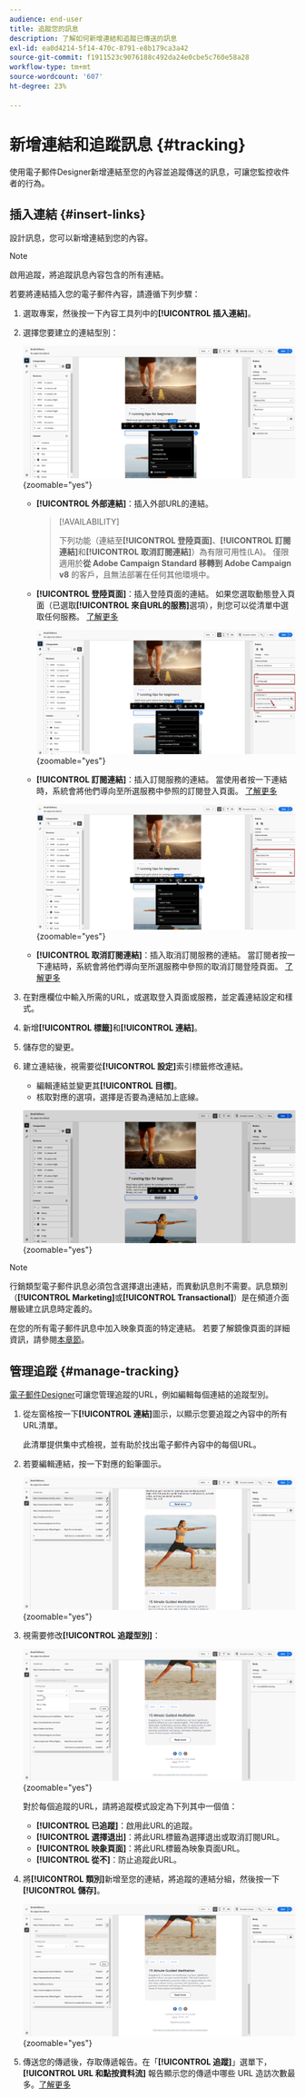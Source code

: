 ```yaml
---
audience: end-user
title: 追蹤您的訊息
description: 了解如何新增連結和追蹤已傳送的訊息
exl-id: ea0d4214-5f14-470c-8791-e8b179ca3a42
source-git-commit: f1911523c9076188c492da24e0cbe5c760e58a28
workflow-type: tm+mt
source-wordcount: '607'
ht-degree: 23%

---
```


# 新增連結和追蹤訊息 {#tracking}

使用電子郵件Designer新增連結至您的內容並追蹤傳送的訊息，可讓您監控收件者的行為。

## 插入連結 {#insert-links}

設計訊息，您可以新增連結到您的內容。

>[!NOTE]
>
>啟用追蹤，將追蹤訊息內容包含的所有連結。

若要將連結插入您的電子郵件內容，請遵循下列步驟：

1. 選取專案，然後按一下內容工具列中的&#x200B;**[!UICONTROL 插入連結]**。

1. 選擇您要建立的連結型別：

   ![熒幕擷圖顯示在郵件追蹤工具中插入連結的介面](assets/message-tracking-insert-link.png){zoomable="yes"}

   * **[!UICONTROL 外部連結]**：插入外部URL的連結。

     >[!AVAILABILITY]
     >
     >下列功能（連結至&#x200B;**[!UICONTROL 登陸頁面]**、**[!UICONTROL 訂閱連結]**&#x200B;和&#x200B;**[!UICONTROL 取消訂閱連結]**）為有限可用性(LA)。 僅限適用於&#x200B;**從 Adobe Campaign Standard 移轉到 Adobe Campaign v8** 的客戶，且無法部署在任何其他環境中。

   * **[!UICONTROL 登陸頁面]**：插入登陸頁面的連結。 如果您選取動態登入頁面（已選取&#x200B;**[!UICONTROL 來自URL的服務]**&#x200B;選項），則您可以從清單中選取任何服務。 [了解更多](../landing-pages/create-lp.md#define-actions-on-form-submission)

     ![熒幕擷圖顯示連結至電子郵件設計工具登入頁面的介面](assets/email-link-to-landing-page.png){zoomable="yes"}

   * **[!UICONTROL 訂閱連結]**：插入訂閱服務的連結。 當使用者按一下連結時，系統會將他們導向至所選服務中參照的訂閱登入頁面。 [了解更多](../audience/manage-services.md#create-service)

     ![熒幕擷圖顯示在服務工具中建立預設訂閱連結的介面](assets/service-create-default-lp-link.png){zoomable="yes"}

   * **[!UICONTROL 取消訂閱連結]**：插入取消訂閱服務的連結。 當訂閱者按一下連結時，系統會將他們導向至所選服務中參照的取消訂閱登陸頁面。 [了解更多](../audience/manage-services.md#create-service)

   <!--* **[!UICONTROL Mirror page]**: Add a link to display the email content in a web browser. [Learn more]-->

1. 在對應欄位中輸入所需的URL，或選取登入頁面或服務，並定義連結設定和樣式。

1. 新增&#x200B;**[!UICONTROL 標籤]**&#x200B;和&#x200B;**[!UICONTROL 連結]**。

1. 儲存您的變更。

1. 建立連結後，視需要從&#x200B;**[!UICONTROL 設定]**&#x200B;索引標籤修改連結。

   * 編輯連結並變更其&#x200B;**[!UICONTROL 目標]**。
   * 核取對應的選項，選擇是否要為連結加上底線。

   ![熒幕擷圖顯示修改訊息追蹤工具中連結屬性的設定介面](assets/message-tracking-link-settings.png){zoomable="yes"}

>[!NOTE]
>
>行銷類型電子郵件訊息必須包含選擇退出連結，而異動訊息則不需要。訊息類別（**[!UICONTROL Marketing]**&#x200B;或&#x200B;**[!UICONTROL Transactional]**）是在頻道介面層級建立訊息時定義的。

在您的所有電子郵件訊息中加入映象頁面的特定連結。 若要了解鏡像頁面的詳細資訊，請參閱[本章節](mirror-page.md)。

## 管理追蹤 {#manage-tracking}

[電子郵件Designer](create-email-content.md)可讓您管理追蹤的URL，例如編輯每個連結的追蹤型別。

1. 從左窗格按一下&#x200B;**[!UICONTROL 連結]**&#x200B;圖示，以顯示您要追蹤之內容中的所有URL清單。

   此清單提供集中式檢視，並有助於找出電子郵件內容中的每個URL。

1. 若要編輯連結，按一下對應的鉛筆圖示。

   ![熒幕擷圖顯示編輯訊息追蹤工具中連結的介面](assets/message-tracking-edit-links.png){zoomable="yes"}

1. 視需要修改&#x200B;**[!UICONTROL 追蹤型別]**：

   ![熒幕擷圖顯示編輯郵件追蹤工具中追蹤型別的介面](assets/message-tracking-edit-a-link.png){zoomable="yes"}

   對於每個追蹤的URL，請將追蹤模式設定為下列其中一個值：

   * **[!UICONTROL 已追蹤]**：啟用此URL的追蹤。
   * **[!UICONTROL 選擇退出]**：將此URL標籤為選擇退出或取消訂閱URL。
   * **[!UICONTROL 映象頁面]**：將此URL標籤為映象頁面URL。
   * **[!UICONTROL 從不]**：防止追蹤此URL。<!--This information is saved: if the URL appears again in a future message, its tracking is automatically deactivated.-->

1. 將&#x200B;**[!UICONTROL 類別]**&#x200B;新增至您的連結，將追蹤的連結分組，然後按一下&#x200B;**[!UICONTROL 儲存]**。

   ![熒幕擷圖顯示新增類別至郵件追蹤工具中追蹤連結的介面](assets/message-tracking-edit-a-link_2.png){zoomable="yes"}

1. 傳送您的傳遞後，存取傳遞報告。在「**[!UICONTROL 追蹤]**」選單下，**[!UICONTROL URL 和點按資料流]** 報告顯示您的傳遞中哪些 URL 造訪次數最多。[了解更多](../reporting/gs-reports.md)